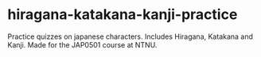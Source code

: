 # hiragana-katakana-kanji-practice
Practice quizzes on japanese characters. Includes Hiragana, Katakana and Kanji. Made for the JAP0501 course at NTNU.
